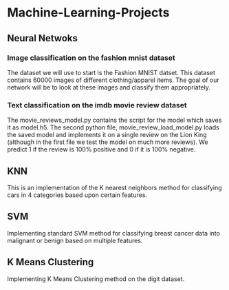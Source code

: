 # Machine-Learning-Projects

## Neural Netwoks

### Image classification on the fashion mnist dataset

The dataset we will use to start is the Fashion MNIST datset. This dataset contains 60000 images of different clothing/apparel items. The goal of our network will be to look at these images and classify them appropriately.

### Text classification on the imdb movie review dataset

The movie_reviews_model.py contains the script for the model which saves it as model.h5. The second python file, movie_review_load_model.py loads the saved model and implements it on a single review on the Lion King (although in the first file we test the model on much more reviews). We predict 1 if the review is 100% positive and 0 if it is 100% negative.

## KNN

This is an implementation of the K nearest neighbors method for classifying cars in 4 categories based upon certain features.

## SVM

Implementing standard SVM method for classifying breast cancer data into malignant or benign based on multiple features.

## K Means Clustering

Implementing K Means Clustering method on the digit dataset.
